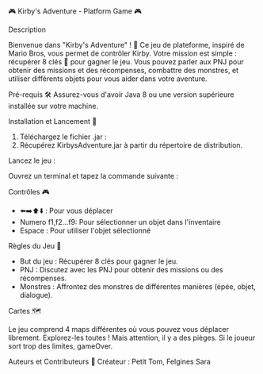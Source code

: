 🎮 Kirby's Adventure - Platform Game 🎮

Description

Bienvenue dans "Kirby's Adventure" ! 🌟 Ce jeu de plateforme, inspiré de Mario Bros, vous permet de contrôler Kirby. 
Votre mission est simple : récupérer 8 clés 🔑 pour gagner le jeu. 
Vous pouvez parler aux PNJ pour obtenir des missions et des récompenses, combattre des monstres, et utiliser différents objets pour vous aider dans votre aventure.

Pré-requis 🛠️
Assurez-vous d'avoir Java 8 ou une version supérieure installée sur votre machine.

Installation et Lancement 🚀
  1. Téléchargez le fichier .jar :
  2. Récupérez KirbysAdventure.jar à partir du répertoire de distribution.

Lancez le jeu :

Ouvrez un terminal et tapez la commande suivante :

Contrôles 🎮

- ⬅️➡️⬆️⬇️ : Pour vous déplacer
- Numero f1,f2...f9: Pour sélectionner un objet dans l'inventaire
- Espace : Pour utiliser l'objet sélectionné

Règles du Jeu 🎯

- But du jeu : Récupérer 8 clés pour gagner le jeu.
- PNJ : Discutez avec les PNJ pour obtenir des missions ou des récompenses.
- Monstres : Affrontez des monstres de différentes manières (épée, objet, dialogue).

Cartes 🗺️

Le jeu comprend 4 maps différentes où vous pouvez vous déplacer librement. Explorez-les toutes ! Mais attention, il y a des pièges.
Si le joueur sort trop des limites, gameOver. 


Auteurs et Contributeurs 👥
Créateur : Petit Tom, Felgines Sara 

